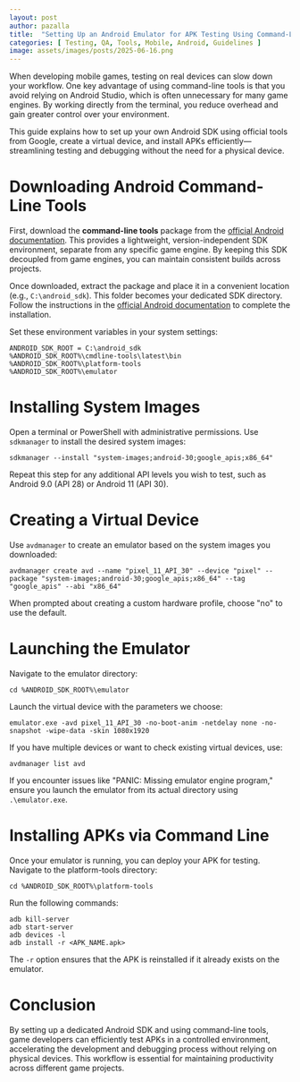 ```yaml
---
layout: post
author: pazalla
title:  "Setting Up an Android Emulator for APK Testing Using Command-Line Tools"
categories: [ Testing, QA, Tools, Mobile, Android, Guidelines ]
image: assets/images/posts/2025-06-16.png
---
```


When developing mobile games, testing on real devices can slow down your workflow. One key advantage of using command-line tools is that you avoid relying on Android Studio, which is often unnecessary for many game engines. By working directly from the terminal, you reduce overhead and gain greater control over your environment.

This guide explains how to set up your own Android SDK using official tools from Google, create a virtual device, and install APKs efficiently—streamlining testing and debugging without the need for a physical device.

# Downloading Android Command-Line Tools

First, download the **command-line tools** package from the [official Android documentation](https://developer.android.com/tools/sdkmanager). This provides a lightweight, version-independent SDK environment, separate from any specific game engine. By keeping this SDK decoupled from game engines, you can maintain consistent builds across projects.

Once downloaded, extract the package and place it in a convenient location (e.g., `C:\android_sdk`). This folder becomes your dedicated SDK directory. Follow the instructions in the [official Android documentation](https://developer.android.com/tools/sdkmanager) to complete the installation.

Set these environment variables in your system settings:

```
ANDROID_SDK_ROOT = C:\android_sdk
%ANDROID_SDK_ROOT%\cmdline-tools\latest\bin
%ANDROID_SDK_ROOT%\platform-tools
%ANDROID_SDK_ROOT%\emulator
```

# Installing System Images

Open a terminal or PowerShell with administrative permissions. Use `sdkmanager` to install the desired system images:

```
sdkmanager --install "system-images;android-30;google_apis;x86_64"
```

Repeat this step for any additional API levels you wish to test, such as Android 9.0 (API 28) or Android 11 (API 30).

# Creating a Virtual Device

Use `avdmanager` to create an emulator based on the system images you downloaded:

```
avdmanager create avd --name "pixel_11_API_30" --device "pixel" --package "system-images;android-30;google_apis;x86_64" --tag "google_apis" --abi "x86_64"
```

When prompted about creating a custom hardware profile, choose "no" to use the default.

# Launching the Emulator

Navigate to the emulator directory:

```
cd %ANDROID_SDK_ROOT%\emulator
```

Launch the virtual device with the parameters we choose:

```
emulator.exe -avd pixel_11_API_30 -no-boot-anim -netdelay none -no-snapshot -wipe-data -skin 1080x1920
```

If you have multiple devices or want to check existing virtual devices, use:

```
avdmanager list avd
```

If you encounter issues like "PANIC: Missing emulator engine program," ensure you launch the emulator from its actual directory using `.\emulator.exe`.

# Installing APKs via Command Line

Once your emulator is running, you can deploy your APK for testing. Navigate to the platform-tools directory:

```
cd %ANDROID_SDK_ROOT%\platform-tools
```

Run the following commands:

```
adb kill-server
adb start-server
adb devices -l
adb install -r <APK_NAME.apk>
```

The `-r` option ensures that the APK is reinstalled if it already exists on the emulator.

# Conclusion

By setting up a dedicated Android SDK and using command-line tools, game developers can efficiently test APKs in a controlled environment, accelerating the development and debugging process without relying on physical devices. This workflow is essential for maintaining productivity across different game projects.